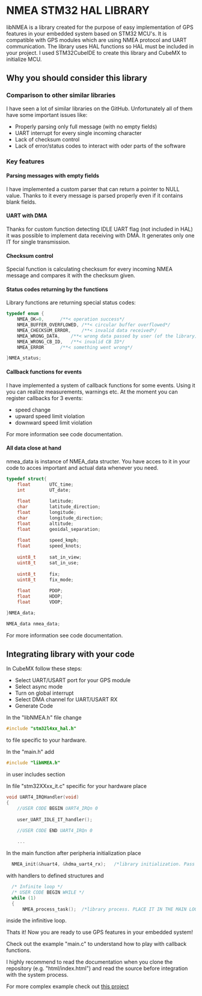 # NMEA STM32 HAL LIBRARY

libNMEA is a library created for the purpose of easy implementation of GPS features in your embedded system based on STM32 MCU's. It is compatible with GPS modules which are using NMEA protocol and UART communication. The library uses HAL functions so HAL must be included in your project. I used STM32CubeIDE to create this library and CubeMX to initialize MCU.

## Why you should consider this library

### Comparison to other similar libraries

I have seen a lot of similar libraries on the GitHub. Unfortunately all of them have some important issues like:

- Properly parsing only full message (with no empty fields)
- UART interrupt for every single incoming character 
- Lack of checksum control
- Lack of error/status codes to interact with oder parts of the software

### Key features

#### Parsing messages with empty fields

I have implemented a custom parser that can return a pointer to NULL value. Thanks to it every message is parsed properly even if it contains blank fields.
#### UART with DMA

Thanks for custom function detecting IDLE UART flag (not included in HAL) it was possible to implement data receiving with DMA. It generates only one IT for single transmission.
#### Checksum control

Special function is calculating checksum for every incoming NMEA message and compares it with the checksum given.
#### Status codes returning by the functions

Library functions are returning special status codes:

```C
typedef enum {
	NMEA_OK=0,		/**< operation success*/
	NMEA_BUFFER_OVERFLOWED,	/**< circular buffer overflowed*/
	NMEA_CHECKSUM_ERROR,	/**< invalid data received*/
	NMEA_WRONG_DATA,	/**< wrong data passed by user (of the library)*/
	NMEA_WRONG_CB_ID,	/**< invalid CB ID*/
	NMEA_ERROR		/**< something went wrong*/

}NMEA_status;
```

#### Callback functions for events

I have implemented a system of callback functions for some events. Using it you can realize measurements, warnings etc. At the moment you can register callbacks for 3 events:
- speed change
- upward speed limit violation
- downward speed limit violation

For more information see code documentation.

#### All data close at hand

nmea_data is instance of NMEA_data structer. You have acces to it in your code to acces important and actual data whenever you need.
```C
typedef struct{
	float		UTC_time; 
	int			UT_date;
	
	float 		latitude;
	char 		latitude_direction;
	float 		longitude;
	char 		longitude_direction;
	float 		altitude;
	float		geoidal_separation;
	
	float		speed_kmph;
	float		speed_knots;
	
	uint8_t		sat_in_view;
	uint8_t		sat_in_use;
	
	uint8_t		fix;
	uint8_t		fix_mode;
	
	float		PDOP;
	float		HDOP;
	float		VDOP;

}NMEA_data;

NMEA_data nmea_data;
```
For more information see code documentation.

## Integrating library with your code

In CubeMX follow these steps:
- Select UART/USART port for your GPS module
- Select async mode
- Turn on global interrupt
- Select DMA channel for UART/USART RX
- Generate Code

In the "libNMEA.h" file change 

```C
#include "stm32l4xx_hal.h"
```

to file specific to your hardware.

In the "main.h" add

```C
#include "libNMEA.h"
```

in user includes section

In file "stm32XXxx_it.c" specific for your hardware place

```C
void UART4_IRQHandler(void)
{
	//USER CODE BEGIN UART4_IRQn 0
	
	user_UART_IDLE_IT_handler();
	
	//USER CODE END UART4_IRQn 0

  	...
```
In the main function after peripheria initialization place

```C
  NMEA_init(&huart4, &hdma_uart4_rx);	/*library initialization. Pass the UART and DMA handler structures*/
```

with handlers to defined structures and

```C
  /* Infinite loop */
  /* USER CODE BEGIN WHILE */
  while (1)
  {
	  NMEA_process_task();	/*library process. PLACE IT IN THE MAIN LOOP! Note that you should handle the status codes.*/
```

inside the infinitive loop.

Thats it! Now you are ready to use GPS features in your embedded system!

Check out the example "main.c" to understand how to play with callback functions.

I highly recommend to read the documentation when you clone the repository (e.g. "html/index.html") and read the source before integration with the system process. 

For more complex example check out [this project](https://github.com/mpalka31/NMEA_test)

